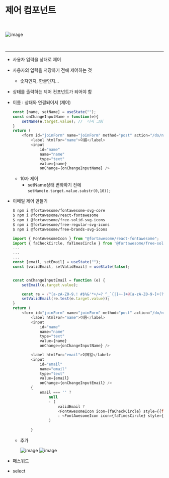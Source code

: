 # 제어 컴포넌트
<br>

![image](https://user-images.githubusercontent.com/61460836/158731432-1c815ce3-9c3d-489a-965e-36c406ca9f5d.png)

<br>

----------

+ 사용자 입력을 상태로 제어
+ 사용자의 입력을 저장하기 전에 제어하는 것
    + 숫자인지, 한글인지...
+ 상태를 출력하는 제어 컨포넌트가 되어야 함


+ 이름 : 상태와 연결되어서 (제어)
    ```js
    const [name, setName] = useState("");
    const onChangeInputName = function(e){
        setName(e.target.value); //  다시 그림
    }
    return (
        <form id="joinForm" name="joinForm" method="post" action="/do/not/post">
            <label htmlFor="name">이름</label>
            <input 
                id="name" 
                name="name" 
                type="text" 
                value={name}
                onChange={onChangeInputName} />

    ```
    + 10자 제어
        + setName상태 변화하기 전에 
            `setName(e.target.value.substr(0,10));`
+ 이메일 제어 만들기
    ```bash
    $ npm i @fortawesome/fontawesome-svg-core
    $ npm i @fortawesome/react-fontawesome
    $ npm i @fortawesome/free-solid-svg-icons
    $ npm i @fortawesome/free-regular-svg-icons
    $ npm i @fortawesome/free-brands-svg-icons
    ```
    ```js
    import { FontAwesomeIcon } from "@fortawesome/react-fontawesome";
    import { faCheckCircle, faTimesCircle } from '@fortawesome/free-solid-svg-icons';
    ...
    ...
    ...
    const [email, setEmail] = useState("");
    const [validEmail, setValidEmail] = useState(false);

    
    const onChangeInputEmail = function (e) {
        setEmail(e.target.value);

        const re = /^[a-zA-Z0-9.! #$%&'*+/=? ^_`{|}~-]+@[a-zA-Z0-9-]+(?:\. [a-zA-Z0-9-]+)*$/g;
        setValidEmail(re.test(e.target.value));
    }
    return (
        <form id="joinForm" name="joinForm" method="post" action="/do/not/post">
            <label htmlFor="name">이름</label>
            <input
                id="name"
                name="name"
                type="text"
                value={name}
                onChange={onChangeInputName} />

            <label htmlFor="email">이메일</label>
            <input
                id="email"
                name="email"
                type="text"
                value={email}
                onChange={onChangeInputEmail} />
            {
                email === '' ? 
                    null 
                    : (
                        validEmail ? 
                        <FontAwesomeIcon icon={faCheckCircle} style={{fontSize:16, color:'blue'}} /> 
                        : <FontAwesomeIcon icon={faTimesCircle} style={{fontSize:16, color:'red'}}/>
                    )
                
            }
    ```
    + 추가

        ![image](https://user-images.githubusercontent.com/61460836/158733752-109d8c36-4eec-463f-8605-67ce23f928da.png)
        ![image](https://user-images.githubusercontent.com/61460836/158734054-b10e12f1-51bf-4c77-95f9-612ca0f287d1.png)

+ 패스워드
+ select

